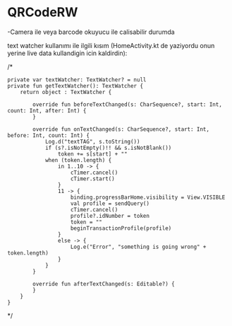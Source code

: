 # QRCodeRW

-Camera ile veya barcode okuyucu ile calisabilir durumda

text watcher kullanımı ile ilgili kısım (HomeActivity.kt de yaziyordu onun yerine live data kullandigin icin kaldirdin):

/*

    private var textWatcher: TextWatcher? = null
    private fun getTextWatcher(): TextWatcher {
        return object : TextWatcher {

            override fun beforeTextChanged(s: CharSequence?, start: Int, count: Int, after: Int) {
            }

            override fun onTextChanged(s: CharSequence?, start: Int, before: Int, count: Int) {
                Log.d("textTAG", s.toString())
                if (s?.isNotEmpty()!! && s.isNotBlank())
                    token += s[start] + ""
                when (token.length) {
                    in 1..10 -> {
                        cTimer.cancel()
                        cTimer.start()
                    }
                    11 -> {
                        binding.progressBarHome.visibility = View.VISIBLE
                        val profile = sendQuery()
                        cTimer.cancel()
                        profile?.idNumber = token
                        token = ""
                        beginTransactionProfile(profile)
                    }
                    else -> {
                        Log.e("Error", "something is going wrong" + token.length)
                    }
                }
            }

            override fun afterTextChanged(s: Editable?) {
            }
        }
    }

*/

